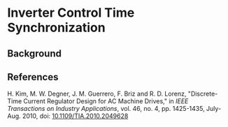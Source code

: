 # Inverter Control Time Synchronization

## Background

## References

H. Kim, M. W. Degner, J. M. Guerrero, F. Briz and R. D. Lorenz, "Discrete-Time Current Regulator Design for AC Machine Drives," in _IEEE Transactions on Industry Applications_, vol. 46, no. 4, pp. 1425-1435, July-Aug. 2010, doi: [10.1109/TIA.2010.2049628](https://doi.org/10.1109/TIA.2010.2049628)
